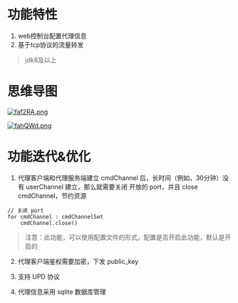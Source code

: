 # 功能特性

1. web控制台配置代理信息
2. 基于tcp协议的流量转发

> jdk8及以上

# 思维导图

[![faf2RA.png](https://z3.ax1x.com/2021/08/11/faf2RA.png)](https://imgtu.com/i/faf2RA)

[![fahQWd.png](https://z3.ax1x.com/2021/08/11/fahQWd.png)](https://imgtu.com/i/fahQWd)


# 功能迭代&优化

1. 代理客户端和代理服务端建立 cmdChannel 后，长时间（例如，30分钟）没有 userChannel 建立，那么就需要关闭 开放的 port，并且 close cmdChannel，节约资源

```
// 关闭 port
for cmdChannel : cmdChannelSet
    cmdChannel.close()
```

> 注意：此功能，可以使用配置文件的形式，配置是否开启此功能，默认是开启的

2. 代理客户端鉴权需要加密，下发 public_key

3. 支持 UPD 协议

4. 代理信息采用 sqlite 数据库管理

